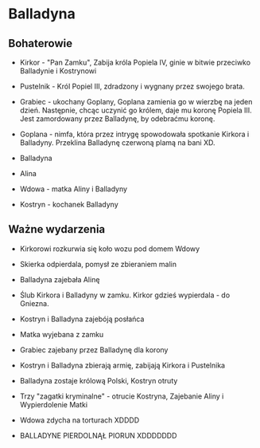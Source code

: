 # Balladyna

## Bohaterowie

- Kirkor - "Pan Zamku", Zabija króla Popiela IV, ginie w bitwie przeciwko Balladynie i Kostrynowi

- Pustelnik - Król Popiel III, zdradzony i wygnany przez swojego brata.

- Grabiec - ukochany Goplany, Goplana zamienia go w wierzbę na jeden dzień. Następnie, chcąc uczynić go królem, daje mu koronę Popiela III. Jest zamordowany przez Balladynę, by odebraćmu koronę.

- Goplana - nimfa, która przez intrygę spowodowała spotkanie Kirkora i Balladyny. Przeklina Balladynę czerwoną plamą na bani XD.

- Balladyna

- Alina

- Wdowa - matka Aliny i Balladyny

- Kostryn - kochanek Balladyny

## Ważne wydarzenia

- Kirkorowi rozkurwia się koło wozu pod domem Wdowy

- Skierka odpierdala, pomysł ze zbieraniem malin

- Balladyna zajebała Alinę

- Ślub Kirkora i Balladyny w zamku. Kirkor gdzieś wypierdala - do Gniezna.

- Kostryn i Balladyna zajebóją posłańca

- Matka wyjebana z zamku

- Grabiec zajebany przez Balladynę dla korony

- Kostryn i Balladyna zbierają armię, zabijają Kirkora i Pustelnika

- Balladyna zostaje królową Polski, Kostryn otruty

- Trzy "zagatki kryminalne" - otrucie Kostryna, Zajebanie Aliny i Wypierdolenie Matki

- Wdowa zdycha na torturach XDDDD

- BALLADYNE PIERDOLNĄŁ PIORUN XDDDDDDD
